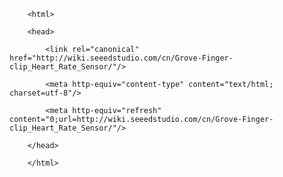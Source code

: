 <!DOCTYPE html>
        <html>
        <head>
            <link rel="canonical" href="http://wiki.seeedstudio.com/cn/Grove-Finger-clip_Heart_Rate_Sensor/"/>
            <meta http-equiv="content-type" content="text/html; charset=utf-8"/>
            <meta http-equiv="refresh" content="0;url=http://wiki.seeedstudio.com/cn/Grove-Finger-clip_Heart_Rate_Sensor/"/>
        </head>
        </html>